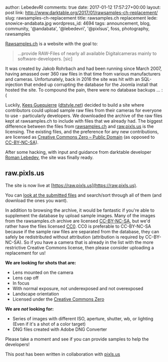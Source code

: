author: LebedevRI
comments: true
date: 2017-01-12 17:57:27+00:00
layout: post
link: http://www.darktable.org/2017/01/rawsamples-ch-replacement/
slug: rawsamples-ch-replacement
title: rawsamples.ch replacement
lede: snowice-andabata.jpg
wordpress_id: 4694
tags: announcement, blog, community, '@andabata', '@lebedevri', '@pixlsus', foss, photography, rawsamples

[Rawsamples.ch](http://rawsamples.ch) is a website with the goal to:



> …provide RAW-Files of nearly all available Digitalcameras mainly to software-developers.  [sic]



It was created by Jakob Rohrbach and had been running since March 2007, having amassed over 360 raw files in that time from various manufacturers and cameras. Unfortunately, back in 2016 the site was hit with an SQL-injection that ended up corrupting the database for the Joomla install that hosted the site. To compound the pain, there were no database backups … :(

Luckily, [Kees Guequierre](https://www.flickr.com/photos/andabata) ([dtstyle.net](https://dtstyle.net/)) decided to build a site where contributors could upload sample raw files from their cameras for everyone to use - particularly developers. We downloaded the archive of the raw files kept at rawsamples.ch to include with files that we already had. The biggest difference between the files from [rawsamples.ch](http://rawsamples.ch) and [raw.pixls.us](https://raw.pixls.us) is the licensing. The existing files, and the preference for any new contributions, are licensed as [Creative Commons Zero – Public Domain](https://creativecommons.org/publicdomain/zero/1.0/) (as opposed to [CC-BY-NC-SA](https://creativecommons.org/licenses/by-nc-sa/4.0/)).

After some hacking, with input and guidance from darktable developer [Roman Lebedev](https://github.com/LebedevRI), the site was finally ready.



## raw.pixls.us



The site is now live at [https://raw.pixls.us](https://raw.pixls.us).

You can [look at the submitted files](https://raw.pixls.us#repo) and search/sort through all of them (and download the ones you want).

In addition to browsing the archive, it would be fantastic if you're able to supplement the database by upload sample images.  Many of the images from the rawsamples.ch archive are licensed [CC-BY-NC-SA](https://creativecommons.org/licenses/by-nc-sa/4.0/), but we'd rather have the files licensed [CC0](https://creativecommons.org/publicdomain/zero/1.0/).  CC0 is preferable to CC-BY-NC-SA because if the sample raw files are separated from the database, they can safely be redistributed without attribution (attribution is required by CC-BY-NC-SA). So if you have a camera that is already in the list with the more restrictive Creative Commons license, then please consider uploading a replacement for us!

**We are looking for shots that are:**




  * Lens mounted on the camera
  * Lens cap off
  * In focus
  * With normal exposure, not underexposed and not overexposed
  * Landscape orientation
  * Licensed under the [Creative Commons Zero](https://creativecommons.org/publicdomain/zero/1.0/)

**We are _not_ looking for:**


  * Series of images with different ISO, aperture, shutter, wb, or lighting  
(Even if it's a shot of a color target)
  * DNG files created with Adobe DNG Converter

Please take a moment and see if you can provide samples to help the developers!

This post has been written in collaboration with [pixls.us](https://pixls.us/)
